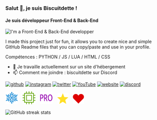 ### Salut 👋, je suis Biscuitdette !
#### Je suis développeur Front-End & Back-End
![I'm a Front-End & Back-End developper](https://media.discordapp.net/attachments/1105235224331296802/1144375230471618703/v.png?width=1440&height=507)

I made this project just for fun, it allows you to create nice and simple GitHub Readme files that you can copy/paste and use in your profile.

Compétences : PYTHON / JS / LUA / HTML / CSS

- 🔭 Je travaille actuellement sur un site d'hébergement
- 📫 Comment me joindre : biscuitdette sur Discord


[<img src='https://cdn.jsdelivr.net/npm/simple-icons@3.0.1/icons/github.svg' alt='github' height='40'>](https://github.com/Biscuitdette)  [<img src='https://cdn.jsdelivr.net/npm/simple-icons@3.0.1/icons/instagram.svg' alt='instagram' height='40'>](https://www.instagram.com/Biscuitdette/)  [<img src='https://cdn.jsdelivr.net/npm/simple-icons@3.0.1/icons/twitter.svg' alt='twitter' height='40'>](https://twitter.com/Biscuitdette)  [<img src='https://cdn.jsdelivr.net/npm/simple-icons@3.0.1/icons/youtube.svg' alt='YouTube' height='40'>](https://www.youtube.com/channel/@Biscuitdette)  [<img src='https://cdn.jsdelivr.net/npm/simple-icons@3.0.1/icons/icloud.svg' alt='website' height='40'>](panel.dogenation.xyz)  [<img src='https://cdn.jsdelivr.net/npm/simple-icons@3.0.1/icons/discord.svg' alt='discord' height='40'>](biscuitdette)  

<a href='https://archiveprogram.github.com/'><img src='https://raw.githubusercontent.com/acervenky/animated-github-badges/master/assets/acbadge.gif' width='40' height='40'></a> <a href='https://docs.github.com/en/developers'><img src='https://raw.githubusercontent.com/acervenky/animated-github-badges/master/assets/devbadge.gif' width='40' height='40'></a> <a href='https://github.com/pricing'><img src='https://raw.githubusercontent.com/acervenky/animated-github-badges/master/assets/pro.gif' width='40' height='40'></a> <a href='https://stars.github.com/'><img src='https://raw.githubusercontent.com/acervenky/animated-github-badges/master/assets/starbadge.gif' width='35' height='35'></a> <a href='https://docs.github.com/en/github/supporting-the-open-source-community-with-github-sponsors'><img src='https://raw.githubusercontent.com/acervenky/animated-github-badges/master/assets/sponsorbadge.gif' width='35' height='35'></a> 

![GitHub streak stats](https://streak-stats.demolab.com/?user=Biscuitdette)
